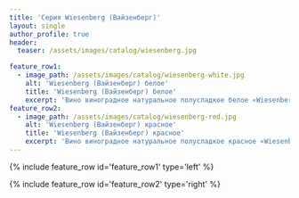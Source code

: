 ```yaml
---
title: 'Серия Wiesenberg (Вайзенберг)'
layout: single
author_profile: true
header:
  teaser: /assets/images/catalog/wiesenberg.jpg

feature_row1:
  - image_path: /assets/images/catalog/wiesenberg-white.jpg
    alt: 'Wiesenberg (Вайзенберг) белое'
    title: 'Wiesenberg (Вайзенберг) белое'
    excerpt: 'Вино виноградное натуральное полусладкое белое «Wiesenberg».  Состав: виноматериал виноградный натуральный белый Алиготе и Мускат, сок виноградный концентрированный. Страна происхождения: Республика Молдова.'
feature_row2:
  - image_path: /assets/images/catalog/wiesenberg-red.jpg
    alt: 'Wiesenberg (Вайзенберг) красное'
    title: 'Wiesenberg (Вайзенберг) красное'
    excerpt: 'Вино виноградное натуральное полусладкое красное «Wiesenberg».  Состав: виноматериал виноградный натуральный красный Мерло и Изабелла, сок виноградный концентрированный. Страна происхождения: Республика Молдова.'
---
```


{% include feature_row id='feature_row1' type='left' %}

{% include feature_row id='feature_row2' type='right' %}
